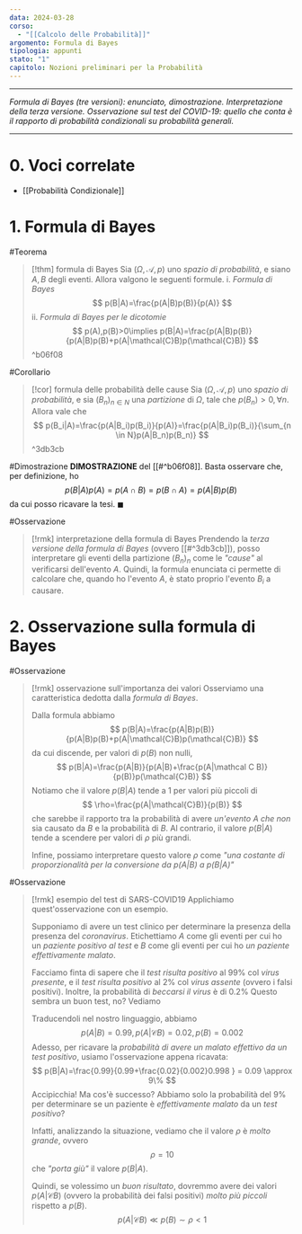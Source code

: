 ```yaml
---
data: 2024-03-28
corso:
  - "[[Calcolo delle Probabilità]]"
argomento: Formula di Bayes
tipologia: appunti
stato: "1"
capitolo: Nozioni preliminari per la Probabilità
---
```

- - -
*Formula di Bayes (tre versioni): enunciato, dimostrazione. Interpretazione della terza versione. Osservazione sul test del COVID-19: quello che conta è il rapporto di probabilità condizionali su probabilità generali.*
- - -
# 0. Voci correlate
- [[Probabilità Condizionale]]
# 1. Formula di Bayes
#Teorema 
> [!thm] formula di Bayes
> Sia $(\Omega, \mathcal{A}, p)$ uno *spazio di probabilità*, e siano $A,B$ degli eventi.
> Allora valgono le seguenti formule.
> i. *Formula di Bayes*
> $$
> p(B|A)=\frac{p(A|B)p(B)}{p(A)}
> $$
> ii. *Formula di Bayes per le dicotomie* 
> $$
> p(A),p(B)>0\implies p(B|A)=\frac{p(A|B)p(B)}{p(A|B)p(B)+p(A|\mathcal{C}B)p(\mathcal{C}B)}
> $$
^b06f08

#Corollario 
> [!cor] formula delle probabilità delle cause
> Sia $(\Omega, \mathcal{A}, p)$ uno *spazio di probabilità*, e sia $(B_n)_{n \in N}$ una *partizione* di $\Omega$, tale che $p(B_n)>0, \forall n$.
> Allora vale che
> $$
> p(B_i|A)=\frac{p(A|B_i)p(B_i)}{p(A)}=\frac{p(A|B_i)p(B_i)}{\sum_{n \in N}p(A|B_n)p(B_n)}
> $$
^3db3cb

#Dimostrazione 
**DIMOSTRAZIONE** del [[#^b06f08]].
Basta osservare che, per definizione, ho
$$
p(B|A)p(A)=p(A \cap B)=p(B \cap A)=p(A|B)p(B)
$$
da cui posso ricavare la tesi. $\blacksquare$

#Osservazione 
> [!rmk] interpretazione della formula di Bayes
> Prendendo la *terza versione della formula di Bayes* (ovvero [[#^3db3cb]]), posso interpretare gli eventi della partizione $(B_n)_n$ come le *"cause"* al verificarsi dell'evento $A$. Quindi, la formula enunciata ci permette di calcolare che, quando ho l'evento $A$, è stato proprio l'evento $B_i$ a causare.

# 2. Osservazione sulla formula di Bayes
#Osservazione 
> [!rmk] osservazione sull'importanza dei valori
> Osserviamo una caratteristica dedotta dalla *formula di Bayes*.
> 
> Dalla formula abbiamo
> $$
> p(B|A)=\frac{p(A|B)p(B)}{p(A|B)p(B)+p(A|\mathcal{C}B)p(\mathcal{C}B)}
> $$
> da cui discende, per valori di $p(B)$ non nulli,
> $$
> p(B|A)=\frac{p(A|B)}{p(A|B)+\frac{p(A|\mathcal C B)}{p(B)}p(\mathcal{C}B)}
> $$
> Notiamo che il valore $p(B|A)$ tende a $1$ per valori più piccoli di
> $$
> \rho=\frac{p(A|\mathcal{C}B)}{p(B)}
> $$
> che sarebbe il rapporto tra la probabilità di avere *un'evento $A$ che non* sia causato da $B$ e la probabilità di $B$.
> Al contrario, il valore $p(B|A)$ tende a scendere per valori di $\rho$ più grandi.
> 
> Infine, possiamo interpretare questo valore $\rho$ come *"una costante di proporzionalità per la conversione da $p(A|B)$ a $p(B|A)$"*

#Osservazione 
> [!rmk] esempio del test di SARS-COVID19
> Applichiamo quest'osservazione con un esempio.
> 
> Supponiamo di avere un test clinico per determinare la presenza della presenza del *coronavirus*. Etichettiamo $A$ come gli eventi per cui ho un *paziente positivo al test* e $B$ come gli eventi per cui ho *un paziente effettivamente malato*.
> 
> Facciamo finta di sapere che il *test risulta positivo* al $99\%$ col *virus presente*, e il *test risulta positivo* al $2\%$ col *virus assente* (ovvero i falsi positivi). Inoltre, la probabilità di *beccarsi il virus* è di $0.2\%$ 
> Questo sembra un buon test, no? Vediamo
> 
> Traducendoli nel nostro linguaggio, abbiamo
> $$
> p(A|B)=0.99, p(A|\mathcal{C}B)=0.02, p(B)=0.002
> $$
> Adesso, per ricavare la *probabilità di avere un malato effettivo da un test positivo*, usiamo l'osservazione appena ricavata:
> $$
> p(B|A)=\frac{0.99}{0.99+\frac{0.02}{0.002}0.998 } = 0.09 \approx 9\%
> $$
> Accipicchia! Ma cos'è successo? Abbiamo solo la probabilità del $9\%$ per determinare se un paziente è *effettivamente malato* da un *test positivo*?
> 
> Infatti, analizzando la situazione, vediamo che il valore $\rho$ è *molto grande*, ovvero
> $$
> \rho=10
> $$
> che *"porta giù"* il valore $p(B|A)$.
> 
> Quindi, se volessimo un *buon risultato*, dovremmo avere dei valori $p(A|\mathcal{C}B)$ (ovvero la probabilità dei falsi positivi) *molto più piccoli* rispetto a $p(B)$.
> $$
> p(A|\mathcal{C}B)  \ll p(B) \sim \rho < 1
> $$


